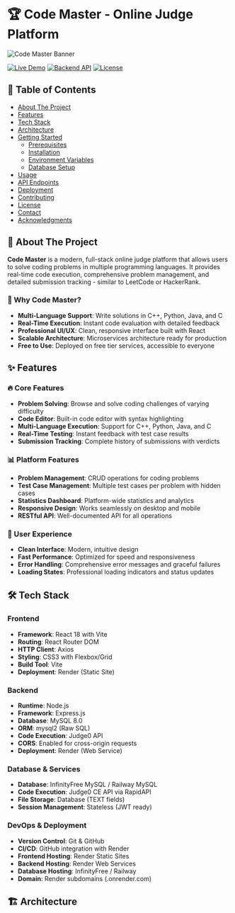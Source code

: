 # 🏆 Code Master - Online Judge Platform

![Code Master Banner](https://via.placeholder.com/1200x300/282c34/ffffff?text=Code+Master+-+Online+Judge+Platform)

[![Live Demo](https://img.shields.io/badge/Live%20Demo-Visit%20Site-blue)](https://code-master-frontend.onrender.com)
[![Backend API](https://img.shields.io/badge/Backend%20API-Live-green)](https://codearena-backend-a9o6.onrender.com)
[![License](https://img.shields.io/badge/License-MIT-yellow.svg)](LICENSE)

## 📖 Table of Contents

- [About The Project](#about-the-project)
- [Features](#features)
- [Tech Stack](#tech-stack)
- [Architecture](#architecture)
- [Getting Started](#getting-started)
  - [Prerequisites](#prerequisites)
  - [Installation](#installation)
  - [Environment Variables](#environment-variables)
  - [Database Setup](#database-setup)
- [Usage](#usage)
- [API Endpoints](#api-endpoints)
- [Deployment](#deployment)
- [Contributing](#contributing)
- [License](#license)
- [Contact](#contact)
- [Acknowledgments](#acknowledgments)

## 🎯 About The Project

**Code Master** is a modern, full-stack online judge platform that allows users to solve coding problems in multiple programming languages. It provides real-time code execution, comprehensive problem management, and detailed submission tracking - similar to LeetCode or HackerRank.

### 🌟 Why Code Master?

- **Multi-Language Support**: Write solutions in C++, Python, Java, and C
- **Real-Time Execution**: Instant code evaluation with detailed feedback
- **Professional UI/UX**: Clean, responsive interface built with React
- **Scalable Architecture**: Microservices architecture ready for production
- **Free to Use**: Deployed on free tier services, accessible to everyone

## ✨ Features

### 🔥 Core Features
- **Problem Solving**: Browse and solve coding challenges of varying difficulty
- **Code Editor**: Built-in code editor with syntax highlighting
- **Multi-Language Execution**: Support for C++, Python, Java, and C
- **Real-Time Testing**: Instant feedback with test case results
- **Submission Tracking**: Complete history of submissions with verdicts

### 📊 Platform Features
- **Problem Management**: CRUD operations for coding problems
- **Test Case Management**: Multiple test cases per problem with hidden cases
- **Statistics Dashboard**: Platform-wide statistics and analytics
- **Responsive Design**: Works seamlessly on desktop and mobile
- **RESTful API**: Well-documented API for all operations

### 🎨 User Experience
- **Clean Interface**: Modern, intuitive design
- **Fast Performance**: Optimized for speed and responsiveness
- **Error Handling**: Comprehensive error messages and graceful failures
- **Loading States**: Professional loading indicators and status updates

## 🛠️ Tech Stack

### Frontend
- **Framework**: React 18 with Vite
- **Routing**: React Router DOM
- **HTTP Client**: Axios
- **Styling**: CSS3 with Flexbox/Grid
- **Build Tool**: Vite
- **Deployment**: Render (Static Site)

### Backend
- **Runtime**: Node.js
- **Framework**: Express.js
- **Database**: MySQL 8.0
- **ORM**: mysql2 (Raw SQL)
- **Code Execution**: Judge0 API
- **CORS**: Enabled for cross-origin requests
- **Deployment**: Render (Web Service)

### Database & Services
- **Database**: InfinityFree MySQL / Railway MySQL
- **Code Execution**: Judge0 CE API via RapidAPI
- **File Storage**: Database (TEXT fields)
- **Session Management**: Stateless (JWT ready)

### DevOps & Deployment
- **Version Control**: Git & GitHub
- **CI/CD**: GitHub integration with Render
- **Frontend Hosting**: Render Static Sites
- **Backend Hosting**: Render Web Services
- **Database Hosting**: InfinityFree / Railway
- **Domain**: Render subdomains (.onrender.com)

## 🏗️ Architecture

